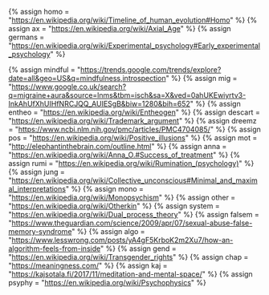 {%	assign homo = "https://en.wikipedia.org/wiki/Timeline_of_human_evolution#Homo"	%}
{%	assign ax = "https://en.wikipedia.org/wiki/Axial_Age"		%}
{%	assign germans = "https://en.wikipedia.org/wiki/Experimental_psychology#Early_experimental_psychology"		%}

{%	assign mindful = "https://trends.google.com/trends/explore?date=all&geo=US&q=mindfulness,introspection"	%}
{%	assign mig = "https://www.google.co.uk/search?q=migraine+aura&source=lnms&tbm=isch&sa=X&ved=0ahUKEwiyrtv3-InkAhUfXhUIHfNRCJQQ_AUIESgB&biw=1280&bih=652"		%}
{%	assign entheo = "https://en.wikipedia.org/wiki/Entheogen"	%}
{%	assign descart = "https://en.wikipedia.org/wiki/Trademark_argument"	%}
{%	assign dreemz = "https://www.ncbi.nlm.nih.gov/pmc/articles/PMC4704085/"	%}
{%	assign pos = "https://en.wikipedia.org/wiki/Positive_illusions"		%}
{%	assign mot = "http://elephantinthebrain.com/outline.html"		%}
{%	assign anna = "https://en.wikipedia.org/wiki/Anna_O.#Success_of_treatment"		%}
{%	assign rumi = "https://en.wikipedia.org/wiki/Rumination_(psychology)"		%}
{%	assign jung = "https://en.wikipedia.org/wiki/Collective_unconscious#Minimal_and_maximal_interpretations"		%}
{%	assign mono = "https://en.wikipedia.org/wiki/Monopsychism"		%}
{%	assign other = "https://en.wikipedia.org/wiki/Otherkin"		%}
{%	assign system = "https://en.wikipedia.org/wiki/Dual_process_theory"		%}
{%	assign falsem = "https://www.theguardian.com/science/2009/apr/07/sexual-abuse-false-memory-syndrome"		%}
{%	assign algo = "https://www.lesswrong.com/posts/yA4gF5KrboK2m2Xu7/how-an-algorithm-feels-from-inside"	%}
{%	assign gend = "https://en.wikipedia.org/wiki/Transgender_rights"		%}
{%	assign chap = "https://meaningness.com/"		%}
{%	assign kaj = "https://kajsotala.fi/2017/11/meditation-and-mental-space/"		%}
{%	assign psyphy = "https://en.wikipedia.org/wiki/Psychophysics"		%}